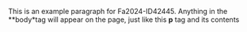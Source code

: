 This is an example paragraph for Fa2024-ID42445. Anything in the **body*tag will appear on the page, just like this **p** tag and its contents
